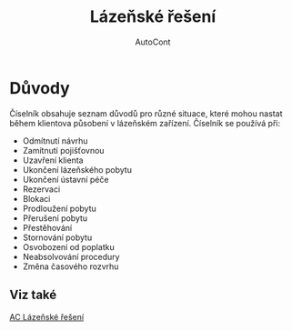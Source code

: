 ﻿---
    title: "Lázeňské řešení"
    author: AutoCont
    ms.date: 04/30/2018
    ms.topic: article
    ms.prod: dynamics-nav-2017
    ms.contentlocale: cs-cz
    ms.lasthandoff: 04/30/2018
---

# Důvody

Číselník obsahuje seznam důvodů pro různé situace, které mohou nastat během klientova působení v lázeňském zařízení. Číselník se používá při:
-	Odmítnutí návrhu
-	Zamítnutí pojišťovnou
-	Uzavření klienta
-	Ukončení lázeňského pobytu
-	Ukončení ústavní péče
-	Rezervaci
-	Blokaci
-	Prodloužení pobytu
-	Přerušení pobytu
-	Přestěhování
-	Stornování pobytu
-	Osvobození od poplatku
-	Neabsolvování procedury
-	Změna časového rozvrhu 



## <a name="see-also"></a>Viz také
[AC Lázeňské řešení](ac-spa-solution.md)